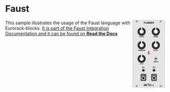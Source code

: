 # Faust

<img align="right" width="20%" src="./screenshot.png">

This sample illustrates the usage of the Faust language with Eurorack-blocks.
[It is part of the Faust Integration Documentation and it can be found on **Read the Docs**](https://eurorack-blocks.readthedocs.io/en/latest/faust/setup.html)
